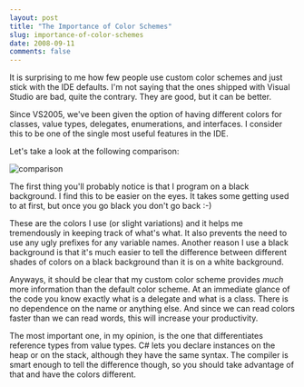 ```yaml
---
layout: post
title: "The Importance of Color Schemes"
slug: importance-of-color-schemes
date: 2008-09-11
comments: false
---
```

It is surprising to me how few people use custom color schemes and just stick with the IDE defaults.  I'm not saying that the ones shipped with Visual Studio are bad, quite the contrary.  They are good, but it can be better.

Since VS2005, we've been given the option of having different colors for classes, value types, delegates, enumerations, and interfaces.  I consider this to be one of the single most useful features in the IDE.

Let's take a look at the following comparison:

![comparison](http://i34.tinypic.com/t8uky1.png)

The first thing you'll probably notice is that I program on a black background.  I find this to be easier on the eyes.  It takes some getting used to at first, but once you go black you don't go back :-)

These are the colors I use (or slight variations) and it helps me tremendously in keeping track of what's what.  It also prevents the need to use any ugly prefixes for any variable names.  Another reason I use a black background is that it's much easier to tell the difference between different shades of colors on a black background than it is on a white background.

Anyways, it should be clear that my custom color scheme provides *much* more information than the default color scheme.  At an immediate glance of the code you know exactly what is a delegate and what is a class.  There is no dependence on the name or anything else.  And since we can read colors faster than we can read words, this will increase your productivity.

The most important one, in my opinion, is the one that differentiates reference types from value types.  C# lets you declare instances on the heap or on the stack, although they have the same syntax.  The compiler is smart enough to tell the difference though, so you should take advantage of that and have the colors different.
